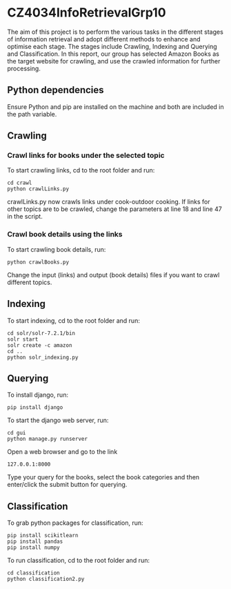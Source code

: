 # CZ4034InfoRetrievalGrp10
The aim of this project is to perform the various tasks in the different stages of information retrieval and adopt different methods to enhance and optimise each stage. The stages include Crawling, Indexing and Querying and Classification. In this report, our group has selected Amazon Books as the target website for crawling, and use the crawled information for further processing.

## Python dependencies
Ensure Python and pip are installed on the machine and both are included in the path variable.

## Crawling
### Crawl links for books under the selected topic
To start crawling links, cd to the root folder and run:
```
cd crawl
python crawlLinks.py
```
crawlLinks.py now crawls links under cook-outdoor cooking. If links for other topics are to be crawled, change the parameters at line 18  and line 47 in the script.

### Crawl book details using the links
To start crawling book details, run:
```
python crawlBooks.py
```
Change the input (links) and output (book details) files if you want to crawl different topics.

## Indexing
To start indexing, cd to the root folder and run:
```
cd solr/solr-7.2.1/bin
solr start
solr create -c amazon
cd ..
python solr_indexing.py
```

## Querying
To install django, run:
```
pip install django
```

To start the django web server, run:
```
cd gui
python manage.py runserver
```

Open a web browser and go to the link
```
127.0.0.1:8000
```

Type your query for the books, select the book categories and then enter/click the submit button for querying.

## Classification
To grab python packages for classification, run:
```
pip install scikitlearn
pip install pandas
pip install numpy
```

To run classification, cd to the root folder and run:
```
cd classification
python classification2.py
```
